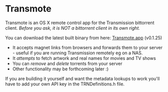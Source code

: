 Transmote
=========

Transmote is an OS X remote control app for the Transmission bittorrent client. *Before you ask, it is NOT a bittorrent client in its own right.*

You can download the latest built binary from here: [Transmote.app](http://samscam.co.uk/transmote/release/Transmote-0.1.25.zip) (v0.1.25)

* It accepts magnet links from browsers and forwards them to your server - useful if you are running Transmission remotely eg on a NAS.
* It *attempts* to fetch artwork and real names for movies and TV shows
* You can *remove* and *delete* torrents from your server
* Other functionality may be forthcoming later :)

If you are building it yourself and want the metadata lookups to work you'll have to add your own API key in the TRNDefinitions.h file.
